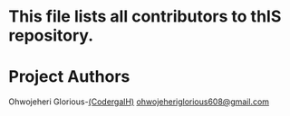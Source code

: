 # This file lists all contributors to thIS repository.

# Project Authors

Ohwojeheri Glorious-[(CodergalH)](https://github.com/CodergalH)    <ohwojeheriglorious608@gmail.com>

